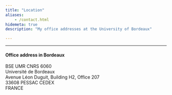 ```yaml
---
title: "Location"
aliases:
    - /contact.html
hidemeta: true
description: "My office addresses at the University of Bordeaux"

---
```


---

#### Office address in Bordeaux



BSE  UMR CNRS 6060  
Université de Bordeaux  
Avenue Léon Duguit, Building H2, Office 207   
33608 PESSAC CEDEX  
FRANCE

